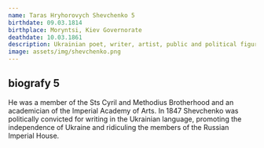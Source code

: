 ```yaml
---
name: Taras Hryhorovych Shevchenko 5
birthdate: 09.03.1814
birthplace: Moryntsi, Kiev Governorate
deathdate: 10.03.1861
description: Ukrainian poet, writer, artist, public and political figure, as well as folklorist and ethnographer
image: assets/img/shevchenko.png
---
```


## biografy 5
He was a member of the Sts Cyril and Methodius Brotherhood and an academician of the Imperial Academy of Arts. In 1847 Shevchenko was politically convicted for writing in the Ukrainian language, promoting the independence of Ukraine and ridiculing the members of the Russian Imperial House.
